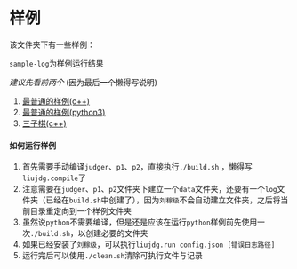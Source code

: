 # 样例

该文件夹下有一些样例：

`sample-log`为样例运行结果

_建议先看前两个_ (~~因为最后一个懒得写说明~~)

1. [最普通的样例(c++)](sample1/)
2. [最普通的样例(python3)](sample1-python3/)
3. [三子棋(c++)](ticTacToe/)



#### 如何运行样例

1. 首先需要手动编译`judger`、`p1`、`p2`，直接执行`./build.sh` ，懒得写`liujdg.compile`了
2. 注意需要在`judger`、`p1`、`p2`文件夹下建立一个`data`文件夹，还要有一个`log`文件夹（已经在`build.sh`中创建了），因为`刘稼级`不会自动建立文件夹，之后将当前目录重定向到一个样例文件夹
3. 虽然说`python`不需要编译，但是还是应该在运行`python`样例前先使用一次`./build.sh`，以创建必要的文件夹
4. 如果已经安装了`刘稼级`，可以执行`liujdg.run config.json [错误日志路径]`
5. 运行完后可以使用`./clean.sh`清除可执行文件与记录

